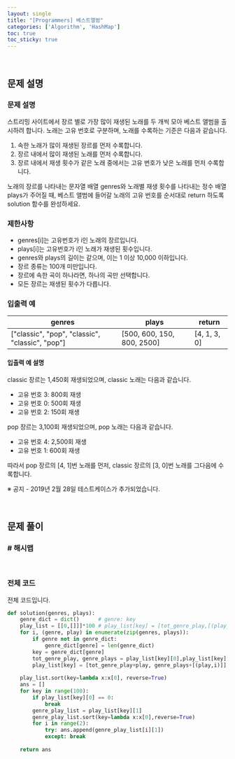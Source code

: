 ```yaml
---
layout: single
title: "[Programmers] 베스트앨범"
categories: ['Algorithm', 'HashMap']
toc: true
toc_sticky: true
---
```




<br>

## 문제 설명

### 문제 설명

스트리밍 사이트에서 장르 별로 가장 많이 재생된 노래를 두 개씩 모아 베스트 앨범을 출시하려 합니다. 노래는 고유 번호로 구분하며, 노래를 수록하는 기준은 다음과 같습니다.

1. 속한 노래가 많이 재생된 장르를 먼저 수록합니다.
2. 장르 내에서 많이 재생된 노래를 먼저 수록합니다.
3. 장르 내에서 재생 횟수가 같은 노래 중에서는 고유 번호가 낮은 노래를 먼저 수록합니다.

노래의 장르를 나타내는 문자열 배열 genres와 노래별 재생 횟수를 나타내는 정수 배열 plays가 주어질 때, 베스트 앨범에 들어갈 노래의 고유 번호를 순서대로 return 하도록 solution 함수를 완성하세요.

### 제한사항

- genres[i]는 고유번호가 i인 노래의 장르입니다.
- plays[i]는 고유번호가 i인 노래가 재생된 횟수입니다.
- genres와 plays의 길이는 같으며, 이는 1 이상 10,000 이하입니다.
- 장르 종류는 100개 미만입니다.
- 장르에 속한 곡이 하나라면, 하나의 곡만 선택합니다.
- 모든 장르는 재생된 횟수가 다릅니다.

### 입출력 예

| genres                                          | plays                      | return       |
| ----------------------------------------------- | -------------------------- | ------------ |
| ["classic", "pop", "classic", "classic", "pop"] | [500, 600, 150, 800, 2500] | [4, 1, 3, 0] |

#### 입출력 예 설명

classic 장르는 1,450회 재생되었으며, classic 노래는 다음과 같습니다.

- 고유 번호 3: 800회 재생
- 고유 번호 0: 500회 재생
- 고유 번호 2: 150회 재생

pop 장르는 3,100회 재생되었으며, pop 노래는 다음과 같습니다.

- 고유 번호 4: 2,500회 재생
- 고유 번호 1: 600회 재생

따라서 pop 장르의 [4, 1]번 노래를 먼저, classic 장르의 [3, 0]번 노래를 그다음에 수록합니다.

※ 공지 - 2019년 2월 28일 테스트케이스가 추가되었습니다.

<br>

## 문제 풀이

### \# 해시맵



<br>

### 전체 코드

전체 코드입니다. 

```python
def solution(genres, plays):
    genre_dict = dict()      # genre: key
    play_list = [[0,[]]]*100 # play_list[key] = [tot_genre_play,[(play_cnt,play_id)...]]
    for i, (genre, play) in enumerate(zip(genres, plays)):
        if genre not in genre_dict: 
            genre_dict[genre] = len(genre_dict)
        key = genre_dict[genre]
        tot_genre_play, genre_plays = play_list[key][0],play_list[key][1]
        play_list[key] = [tot_genre_play+play, genre_plays+[(play,i)]]
        
    play_list.sort(key=lambda x:x[0], reverse=True)
    ans = []
    for key in range(100):
        if play_list[key][0] == 0:
            break
        genre_play_list = play_list[key][1]
        genre_play_list.sort(key=lambda x:x[0],reverse=True)
        for i in range(2):
            try: ans.append(genre_play_list[i][1])
            except: break
                
    return ans
```



<br>

